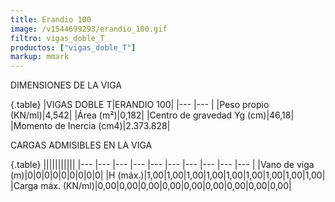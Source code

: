 ```yaml
---
title: Erandio 100
image: /v1544699293/erandio_100.gif
filtro: vigas_doble_T
productos: ["vigas_doble_T"]
markup: mmark
---
```


DIMENSIONES DE LA VIGA

{.table}
|VIGAS DOBLE T|ERANDIO 100|
|--- |--- |
|Peso propio (KN/ml)|4,542|
|Área (m²)|0,182|
|Centro de gravedad Yg (cm)|46,18|
|Momento de Inercia (cm4)|2.373.828|



CARGAS ADMISIBLES EN LA VIGA

{.table}
|||||||||||
|--- |--- |--- |--- |--- |--- |--- |--- |--- |--- |
|Vano de viga (m)|0|0|0|0|0|0|0|0|0|
|H (máx.)|1,00|1,00|1,00|1,00|1,00|1,00|1,00|1,00|1,00|
|Carga máx. (KN/ml)|0,00|0,00|0,00|0,00|0,00|0,00|0,00|0,00|0,00|
